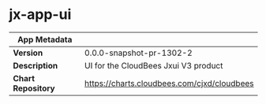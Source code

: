 # jx-app-ui

|App Metadata||
|---|---|
| **Version** | 0.0.0-snapshot-pr-1302-2 |
| **Description** | UI for the CloudBees Jxui V3 product |
| **Chart Repository** | https://charts.cloudbees.com/cjxd/cloudbees |
